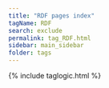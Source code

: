 ```yaml
---
title: "RDF pages index"
tagName: RDF
search: exclude
permalink: tag_RDF.html
sidebar: main_sidebar
folder: tags
---
```

{% include taglogic.html %}

